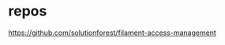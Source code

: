 # repos

<!-- Contenuto migrato da _docs/repos.txt -->

https://github.com/solutionforest/filament-access-management
